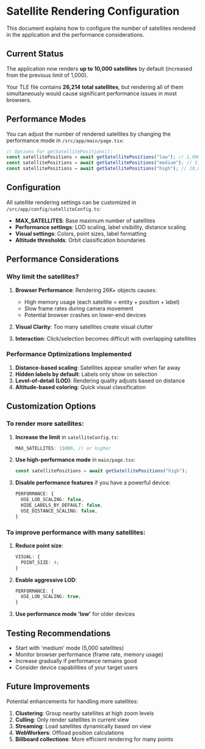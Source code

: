 # Satellite Rendering Configuration

This document explains how to configure the number of satellites rendered in the application and the performance considerations.

## Current Status

The application now renders **up to 10,000 satellites** by default (increased from the previous limit of 1,000).

Your TLE file contains **26,214 total satellites**, but rendering all of them simultaneously would cause significant performance issues in most browsers.

## Performance Modes

You can adjust the number of rendered satellites by changing the performance mode in `/src/app/main/page.tsx`:

```typescript
// Options for getSatellitePositions():
const satellitePositions = await getSatellitePositions("low"); // 1,000 satellites
const satellitePositions = await getSatellitePositions("medium"); // 5,000 satellites
const satellitePositions = await getSatellitePositions("high"); // 10,000 satellites (current)
```

## Configuration

All satellite rendering settings can be customized in `/src/app/config/satelliteConfig.ts`:

- **MAX_SATELLITES**: Base maximum number of satellites
- **Performance settings**: LOD scaling, label visibility, distance scaling
- **Visual settings**: Colors, point sizes, label formatting
- **Altitude thresholds**: Orbit classification boundaries

## Performance Considerations

### Why limit the satellites?

1. **Browser Performance**: Rendering 26K+ objects causes:

   - High memory usage (each satellite = entity + position + label)
   - Slow frame rates during camera movement
   - Potential browser crashes on lower-end devices

2. **Visual Clarity**: Too many satellites create visual clutter
3. **Interaction**: Click/selection becomes difficult with overlapping satellites

### Performance Optimizations Implemented

1. **Distance-based scaling**: Satellites appear smaller when far away
2. **Hidden labels by default**: Labels only show on selection
3. **Level-of-detail (LOD)**: Rendering quality adjusts based on distance
4. **Altitude-based coloring**: Quick visual classification

## Customization Options

### To render more satellites:

1. **Increase the limit** in `satelliteConfig.ts`:

   ```typescript
   MAX_SATELLITES: 15000, // or higher
   ```

2. **Use high-performance mode** in `main/page.tsx`:

   ```typescript
   const satellitePositions = await getSatellitePositions("high");
   ```

3. **Disable performance features** if you have a powerful device:
   ```typescript
   PERFORMANCE: {
     USE_LOD_SCALING: false,
     HIDE_LABELS_BY_DEFAULT: false,
     USE_DISTANCE_SCALING: false,
   }
   ```

### To improve performance with many satellites:

1. **Reduce point size**:

   ```typescript
   VISUAL: {
     POINT_SIZE: 4;
   }
   ```

2. **Enable aggressive LOD**:

   ```typescript
   PERFORMANCE: {
     USE_LOD_SCALING: true;
   }
   ```

3. **Use performance mode 'low'** for older devices

## Testing Recommendations

- Start with 'medium' mode (5,000 satellites)
- Monitor browser performance (frame rate, memory usage)
- Increase gradually if performance remains good
- Consider device capabilities of your target users

## Future Improvements

Potential enhancements for handling more satellites:

1. **Clustering**: Group nearby satellites at high zoom levels
2. **Culling**: Only render satellites in current view
3. **Streaming**: Load satellites dynamically based on view
4. **WebWorkers**: Offload position calculations
5. **Billboard collections**: More efficient rendering for many points
